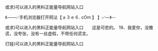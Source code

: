 或求)可以进入的黑料正能量导航网站入口

《——✅手机浏览器打开网沚【ａ３ｅ６. cOm 】 】✅—》--

或求)可以进入的黑料正能量导航网站入口　　这是可悲的。
	19、我爱你，没撒谎，没夸张，没有一丝虚假，不带任何谎言。





灯娃)可以进入的黑料正能量导航网站入口
